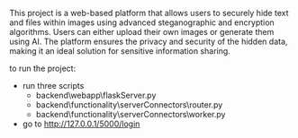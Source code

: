 This project is a web-based platform that allows users to securely hide text and files within images using advanced steganographic and encryption algorithms.
Users can either upload their own images or generate them using AI.
The platform ensures the privacy and security of the hidden data, making it an ideal solution for sensitive information sharing.

to run the project:
- run three scripts
  - backend\webapp\flaskServer.py
  - backend\functionality\serverConnectors\router.py
  - backend\functionality\serverConnectors\worker.py
- go to http://127.0.0.1/5000/login
